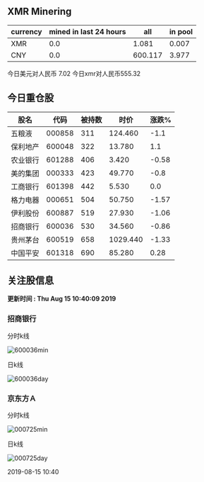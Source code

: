 ## XMR Minering

|currency|mined in last 24 hours|all|in pool|
|---|---|---|---|
|XMR|0.0|1.081|0.007|
|CNY|0.0|600.117|3.977|

今日美元对人民币 7.02	今日xmr对人民币555.32


## 今日重仓股 

|股名|代码|被持数|时价|涨跌%|
|---|---|---|---|---|
|五粮液|000858|311|124.460|-1.1|
|保利地产|600048|322|13.780|1.1|
|农业银行|601288|406|3.420|-0.58|
|美的集团|000333|423|49.770|-0.8|
|工商银行|601398|442|5.530|0.0|
|格力电器|000651|504|50.750|-1.57|
|伊利股份|600887|519|27.930|-1.06|
|招商银行|600036|530|34.560|-0.86|
|贵州茅台|600519|658|1029.440|-1.33|
|中国平安|601318|690|85.280|0.28|

## 关注股信息
**更新时间 : Thu Aug 15 10:40:09 2019**
### 招商银行 
分时k线

![600036min](http://image.sinajs.cn/newchart/min/n/sh600036.gif)

日k线

![600036day](http://image.sinajs.cn/newchart/daily/n/sh600036.gif)

### 京东方Ａ 
分时k线

![000725min](http://image.sinajs.cn/newchart/min/n/sz000725.gif)

日k线

![000725day](http://image.sinajs.cn/newchart/daily/n/sz000725.gif)

2019-08-15 10:40